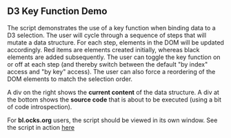 ## D3 Key Function Demo
The script demonstrates the use of a key function when binding data to a D3 selection. The user will cycle through a sequence of steps that will mutate a data structure. For each step, <label> elements in the DOM will be updated accordingly. Red items are elements created initially, whereas black elements are added subsequently. The user can toggle the key function on or off at each step (and thereby switch between the default "by index" access and "by key" access). The user can also force a reordering of the DOM elements to match the selection order.

A div on the right shows the **current content** of the data structure. A div at the bottom shows the **source code** that is about to be executed (using a bit of code introspection). 

For **bl.ocks.org** users, the script should be viewed in its own window. See the script in action [here](http://bl.ocks.org/boeric/raw/8b34abda1d33b983b09b/)